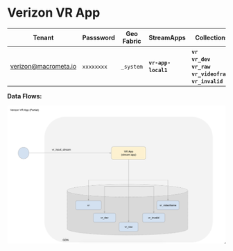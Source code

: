 # Verizon VR App

| **Tenant** | **Passsword** | **Geo Fabric** |**StreamApps** |  **Collections**       |
|------------|---------- |-------------- |-------------- |-------------|
| verizon@macrometa.io | `xxxxxxxx` | `_system` | **`vr-app-local1`** |  **`vr`** <br /> **`vr_dev`** <br /> **`vr_raw`** <br /> **`vr_videoframe`** <br /> **`vr_invalid`** |

**Data Flows:**

![Cox Elite Gamer](/img/verizon-vr.png)